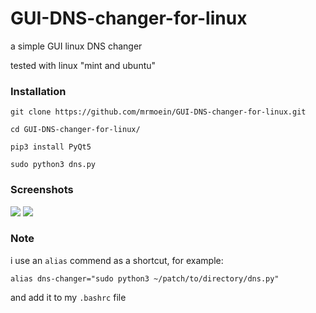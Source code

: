 # GUI-DNS-changer-for-linux
a simple GUI linux DNS changer

tested with linux "mint and ubuntu"

### Installation
`git clone https://github.com/mrmoein/GUI-DNS-changer-for-linux.git`

`cd GUI-DNS-changer-for-linux/`

`pip3 install PyQt5`

`sudo python3 dns.py`

### Screenshots
![](https://uupload.ir/files/ats0_screenshot-1.png)
![](https://uupload.ir/files/cnn4_screenshot-2.png)

### Note
i use an `alias` commend as a shortcut, for example:

`alias dns-changer="sudo python3 ~/patch/to/directory/dns.py"`

and add it to my `.bashrc` file